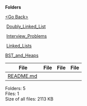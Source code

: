 **Folders**

[&lt;Go Back&gt;](../right.html)

 [Doubly\_Linked\_List](Doubly_Linked_List/right.html)

 [Interview\_Problems](Interview_Problems/right.html)

 [Linked\_Lists](Linked_Lists/right.html)

[BST\_and\_Heaps](BST_and_Heaps/right.html)

  

<table><thead><tr class="header"><th><strong>File</strong></th><th><strong>File</strong></th><th><strong>File</strong></th><th><strong>File</strong></th></tr></thead><tbody><tr class="odd"><td><a href="README.md">README.md</a> </td><td></td><td></td><td></td></tr></tbody></table>

Folders: 5  
Files: 1  
Size of all files: 2113 KB
